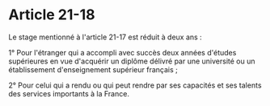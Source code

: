 # Article 21-18

Le stage mentionné à l'article 21-17 est réduit à deux ans :

1° Pour l'étranger qui a accompli avec succès deux années d'études supérieures en vue d'acquérir un diplôme délivré par une université ou un établissement d'enseignement supérieur français ;

2° Pour celui qui a rendu ou qui peut rendre par ses capacités et ses talents des services importants à la France.
